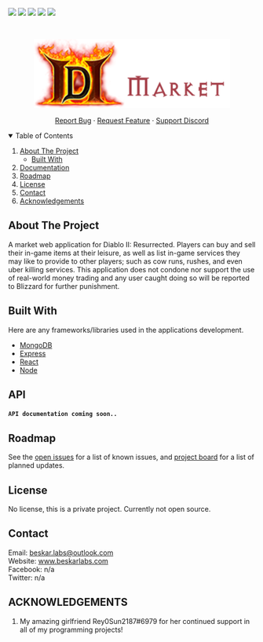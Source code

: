 <!--
*** Thanks for checking out the Best-README-Template. If you have a suggestion
*** that would make this better, please fork the repo and create a pull request
*** or simply open an issue with the tag "enhancement".
*** Thanks again! Now go create something AMAZING! :D
-->



<!-- PROJECT SHIELDS -->
<!--
*** I'm using markdown "reference style" links for readability.
*** Reference links are enclosed in brackets [ ] instead of parentheses ( ).
*** See the bottom of this document for the declaration of the reference variables
*** for contributors-url, forks-url, etc. This is an optional, concise syntax you may use.
*** https://www.markdownguide.org/basic-syntax/#reference-style-links
-->
[![][readme-shield]][readme-url]
[![][version-shield]][version-url]
![][contributors-shield]
[![][issues-shield]][issues-url]
![][keywords-shield]



<!-- PROJECT LOGO -->
<br />
<p align="center">
  <a href="#">
    <img src="https://github.com/ALCHElVlY/d2r-market/blob/main/src/frontend/public/assets/logos/D2R-Market-Logo-03.png"
         alt="Logo" width="400" height="140">
  </a>

  <!-- <h3 align="center">HLN-A</h3> -->

  <p align="center">
    <a href="https://github.com/ALCHElVlY/d2r-market/issues">Report Bug</a>
    ·
    <a href="https://github.com/ALCHElVlY/d2r-market/issues">Request Feature</a>
    ·
    <a href="https://discord.gg/WqunCan">Support Discord</a>
  </p>
</p>



<!-- TABLE OF CONTENTS -->
<details open="open">
  <summary>Table of Contents</summary>
  <ol>
    <li>
      <a href="#about-the-project">About The Project</a>
      <ul>
        <li><a href="#built-with">Built With</a></li>
      </ul>
    </li>
    <li><a href="#docs">Documentation</a></li>
    <li><a href="#roadmap">Roadmap</a></li>
    <li><a href="#license">License</a></li>
    <li><a href="#contact">Contact</a></li>
    <li><a href="#acknowledgements">Acknowledgements</a></li>
  </ol>
</details>



<!-- ABOUT THE PROJECT -->
## About The Project

<!-- [![Product Name Screen Shot][product-screenshot]](https://example.com) -->

<p>
   A market web application for Diablo II: Resurrected. Players can buy and sell their in-game items at their leisure, as well as list in-game services they may 
   like to provide to other players; such as cow runs, rushes, and even uber killing services. This application does not condone nor support the use of real-world 
   money trading and any user caught doing so will be reported to Blizzard for further punishment.
</p>



## Built With

Here are any frameworks/libraries used in the applications development.
* [MongoDB](https://www.mongodb.com/cloud)
* [Express](http://expressjs.com/)
* [React](https://reactjs.org/)
* [Node](https://nodejs.org/en/)



<!-- API Documentation -->
## API

<code>__API documentation coming soon..__</code>



<!-- ROADMAP -->
## Roadmap

See the [open issues](https://github.com/ALCHElVlY/d2r-market/issues) for a list of known issues, and [project board](https://github.com/ALCHElVlY/d2r-market/projects/1) for a list of planned updates.



<!-- LICENSE -->
## License

No license, this is a private project. Currently not open source.



<!-- CONTACT -->
## Contact

Email: beskar.labs@outlook.com<br>
Website: www.beskarlabs.com<br>
Facebook: n/a<br>
Twitter: n/a


<!-- ACKNOWLEDGEMENTS -->
## ACKNOWLEDGEMENTS

1. My amazing girlfriend Rey0Sun2187#6979 for her continued support in all of my programming projects!


<!-- MARKDOWN LINKS & IMAGES -->
<!-- https://www.markdownguide.org/basic-syntax/#reference-style-links -->
[readme-shield]: https://img.shields.io/badge/readme%20style-standard-blue.svg?style=for-the-badge
[readme-url]: https://github.com/ALCHElVlY/d2r-market#readme
[version-shield]: https://img.shields.io/github/v/tag/ALCHElVlY/d2r-market?label=version&style=for-the-badge
[version-url]: https://github.com/ALCHElVlY/d2r-market/releases
[issues-shield]: https://img.shields.io/github/issues/ALCHElVlY/d2r-market?color=blue&style=for-the-badge
[issues-url]: https://github.com/ALCHElVlY/d2r-market/issues
[contributors-shield]: https://img.shields.io/github/contributors/ALCHElVlY/d2r-market?color=blue&style=for-the-badge
[keywords-shield]: https://img.shields.io/github/package-json/keywords/ALCHElVlY/d2r-market?color=blue&style=for-the-badge
